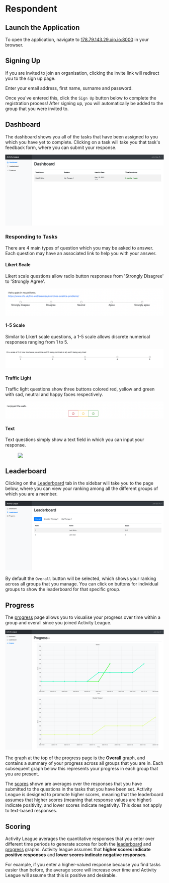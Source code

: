 # Respondent

## Launch the Application

To open the application, navigate to [178.79.143.29.xip.io:8000](//178.79.143.29.xip.io:8000) in your browser.

## Signing Up

If you are invited to join an organisation, clicking the invite link will redirect you to the sign up page.

Enter your email address, first name, surname and password.

Once you've entered this, click the `Sign Up` button below to complete the registration process!
After signing up, you will automatically be added to the group that you were invited to.

## Dashboard

The dashboard shows you all of the tasks that have been assigned to you which you have yet to complete.
Clicking on a task will take you that task's feedback form, where you can submit your response.

![Dashboard](img/respondent_dashboard.png)

### Responding to Tasks

There are 4 main types of question which you may be asked to answer. Each question may have an associated link to help you with your answer.

#### Likert Scale

Likert scale questions allow radio button responses from 'Strongly Disagree' to 'Strongly Agree'.

![Likert Scale Question](img/likert.png)

#### 1-5 Scale

Similar to Likert scale questions, a 1-5 scale allows discrete numerical responses ranging from 1 to 5.

![1-5 Scale Question](img/1-5.png)

#### Traffic Light

Traffic light questions show three buttons colored red, yellow and green with sad, neutral and happy faces respectively.

![Traffic Light Question](img/traffic.png)

#### Text

Text questions simply show a text field in which you can input your response.

<figure>
  <img src="../img/text.png" width="300" align="center"/>
</figure>

## Leaderboard

Clicking on the [Leaderboard](//178.79.143.29.xip.io:8000/leaderboard) tab in the sidebar will take you to the page below, where you can view your ranking among all the different groups of which you are a member.

![Leaderboard](img/leaderboard_respondent.png)

By default the `Overall` button will be selected, which shows your ranking across all groups that you manage. You can click on buttons for individual groups to show the leaderboard for that specific group.

## Progress

The [progress](//178.79.143.29.xip.io:8000/progress) page allows you to visualise your progress over time within a group and overall since you joined Activity League.

![Progress Page](img/progress_page.png)

The graph at the top of the progress page is the **Overall** graph, and contains a summary of your progress across all groups that you are in. Each subsequent graph below this represents your progress in each group that you are present.

The [scores](#scoring) shown are averages over the responses that you have submitted to the questions in the tasks that you have been set. Activity League is designed to promote higher scores, meaning that the leaderboard assumes that higher scores (meaning that response values are higher) indicate positivity, and lower scores indicate negativity. This does not apply to text-based responses.

## Scoring

Activity League averages the quantitative responses that you enter over different time periods to generate scores for both the [leaderboard](#leaderboard) and [progress](#progress) graphs.
Activity league assumes that **higher scores indicate positive responses** and **lower scores indicate negative responses**.

For example, if you enter a higher-valued response because you find tasks easier than before, the average score will increase over time and Activity League will assume that this is positive and desirable.